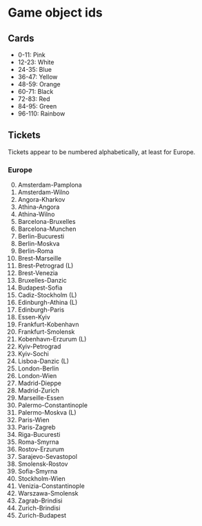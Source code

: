 Game object ids
===
Cards
---
-  0-11: Pink
- 12-23: White
- 24-35: Blue
- 36-47: Yellow
- 48-59: Orange
- 60-71: Black
- 72-83: Red
- 84-95: Green
- 96-110: Rainbow

Tickets
---
Tickets appear to be numbered alphabetically, at least for Europe.
### Europe
0. Amsterdam-Pamplona
1. Amsterdam-Wilno
2. Angora-Kharkov
3. Athina-Angora
4. Athina-Wilno
5. Barcelona-Bruxelles
6. Barcelona-Munchen
7. Berlin-Bucuresti
8. Berlin-Moskva
9. Berlin-Roma
10. Brest-Marseille
11. Brest-Petrograd (L)
12. Brest-Venezia
13. Bruxelles-Danzic
14. Budapest-Sofia
15. Cadiz-Stockholm (L)
16. Edinburgh-Athina (L)
17. Edinburgh-Paris
18. Essen-Kyiv
19. Frankfurt-Kobenhavn
20. Frankfurt-Smolensk
21. Kobenhavn-Erzurum (L)
22. Kyiv-Petrograd
23. Kyiv-Sochi
24. Lisboa-Danzic (L)
25. London-Berlin
26. London-Wien
27. Madrid-Dieppe
28. Madrid-Zurich
29. Marseille-Essen
30. Palermo-Constantinople
31. Palermo-Moskva (L)
32. Paris-Wien
33. Paris-Zagreb
34. Riga-Bucuresti
35. Roma-Smyrna
36. Rostov-Erzurum
37. Sarajevo-Sevastopol
38. Smolensk-Rostov
39. Sofia-Smyrna
40. Stockholm-Wien
41. Venizia-Constantinople
42. Warszawa-Smolensk
43. Zagrab-Brindisi
44. Zurich-Brindisi
45. Zurich-Budapest
